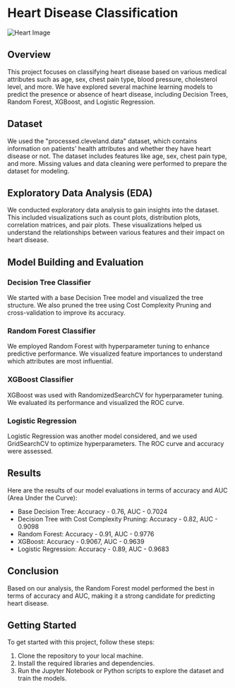 # Heart Disease Classification

![Heart Image](/home/darkstar/Pictures/heart-disease-pred.jpg)

## Overview

This project focuses on classifying heart disease based on various medical attributes such as age, sex, chest pain type, blood pressure, cholesterol level, and more. We have explored several machine learning models to predict the presence or absence of heart disease, including Decision Trees, Random Forest, XGBoost, and Logistic Regression.

## Dataset

We used the "processed.cleveland.data" dataset, which contains information on patients' health attributes and whether they have heart disease or not. The dataset includes features like age, sex, chest pain type, and more. Missing values and data cleaning were performed to prepare the dataset for modeling.

## Exploratory Data Analysis (EDA)

We conducted exploratory data analysis to gain insights into the dataset. This included visualizations such as count plots, distribution plots, correlation matrices, and pair plots. These visualizations helped us understand the relationships between various features and their impact on heart disease.

## Model Building and Evaluation

### Decision Tree Classifier

We started with a base Decision Tree model and visualized the tree structure. We also pruned the tree using Cost Complexity Pruning and cross-validation to improve its accuracy.

### Random Forest Classifier

We employed Random Forest with hyperparameter tuning to enhance predictive performance. We visualized feature importances to understand which attributes are most influential.

### XGBoost Classifier

XGBoost was used with RandomizedSearchCV for hyperparameter tuning. We evaluated its performance and visualized the ROC curve.

### Logistic Regression

Logistic Regression was another model considered, and we used GridSearchCV to optimize hyperparameters. The ROC curve and accuracy were assessed.

## Results

Here are the results of our model evaluations in terms of accuracy and AUC (Area Under the Curve):

- Base Decision Tree: Accuracy - 0.76, AUC - 0.7024
- Decision Tree with Cost Complexity Pruning: Accuracy - 0.82, AUC - 0.9098
- Random Forest: Accuracy - 0.91, AUC - 0.9776
- XGBoost: Accuracy - 0.9067, AUC - 0.9639
- Logistic Regression: Accuracy - 0.89, AUC - 0.9683

## Conclusion

Based on our analysis, the Random Forest model performed the best in terms of accuracy and AUC, making it a strong candidate for predicting heart disease.

## Getting Started

To get started with this project, follow these steps:

1. Clone the repository to your local machine.
2. Install the required libraries and dependencies.
3. Run the Jupyter Notebook or Python scripts to explore the dataset and train the models.

